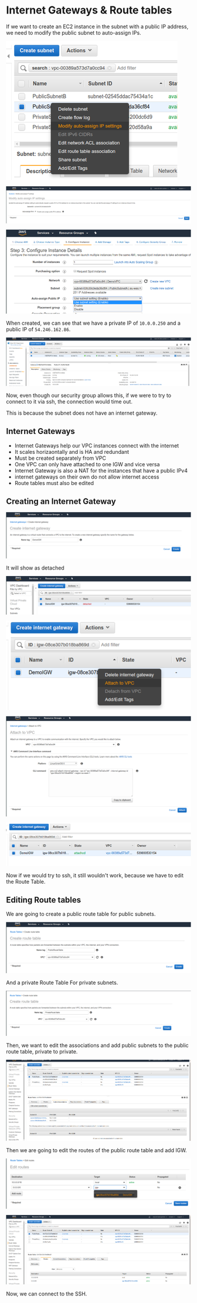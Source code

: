 # Internet Gateways & Route tables

If we want to create an EC2 instance in the subnet with a public IP address, we need to modify the public subnet to auto-assign IPs.

![](images/2020-01-01-16-21-21.png)

![](images/2020-01-01-16-21-37.png)

![](images/2020-01-01-16-22-39.png)

When created, we can see that we have a private IP of `10.0.0.250` and a public IP of `54.246.162.86`.

![](images/2020-01-01-16-26-33.png)

Now, even though our security group allows this, if we were to try to connect to it via ssh, the connection would time out.

This is because the subnet does not have an internet gateway.

## Internet Gateways

- Internet Gateways help our VPC instances connect with the internet
- It scales horizaontally and is HA and redundant
- Must be created separately from VPC
- One VPC can only have attached to one IGW and vice versa
- Internet Gateway is also a NAT for the instances that have a public IPv4
- internet gateways on their own do not allow internet access
- Route tables must also be edited

## Creating an Internet Gateway

![](images/2020-01-01-16-29-41.png)

It will show as detached

![](images/2020-01-01-16-30-12.png)

![](images/2020-01-01-16-30-24.png)

![](images/2020-01-01-16-30-43.png)

![](images/2020-01-01-16-31-08.png)

Now if we would try to ssh, it still wouldn't work, because we have to edit the Route Table.

## Editing Route tables

We are going to create a public route table for public subnets.

![](images/2020-01-01-16-32-23.png)

And a private Route Table For private subnets.

![](images/2020-01-01-16-33-07.png)

Then, we want to edit the associations and add public subnets to the public route table, private to private.

![](images/2020-01-01-16-35-32.png)

Then we are going to edit the routes of the public route table and add IGW.

![](images/2020-01-01-16-36-49.png)

![](images/2020-01-01-16-37-04.png)

Now, we can connect to the SSH.